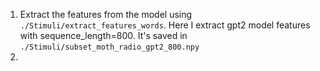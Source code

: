 1. Extract the features from the model using `./Stimuli/extract_features_words`.
    Here I extract gpt2 model features with sequence_length=800. It's saved in `./Stimuli/subset_moth_radio_gpt2_800.npy`
2.  
